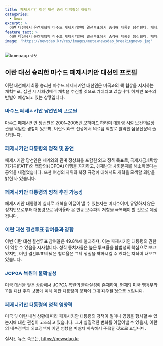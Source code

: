 ```yaml
---
title: 페제시키안 이란 대선 승리 미핵협상 개혁파
categories:
  - News
excerpt: >
  이란 대선에서 온건개혁파 마수드 페제시키안이 결선투표에서 승리해 대통령 당선됐다. 페제시키안은 미국과의 핵 협상을 지지하며 전쟁과 부패를 없애고 경제난을 해소하겠다는 약속을 했다. 그의 당선으로 이란은 3년 만에 다시 개혁파가 정권을 잡게 되었으며, 이에 대내외적으로 변화가 기대된다. 그는 JCPOA 복원을 적극 지지하며 여성 문제에 대해서도 개혁을 약속하고 있다. 그러나 그의 개혁 추진이 얼마나 성공할지에 대한 의문도 여전히 남아있다. (단어 수: 106)
feature_text: >
  이란 대선에서 온건개혁파 마수드 페제시키안이 결선투표에서 승리해 대통령 당선됐다. 페제시키안은 미국과의 핵 협상을 지지하며 전쟁과 부패를 없애고 경제난을 해소하겠다는 약속을 했다. 그의 당선으로 이란은 3년 만에 다시 개혁파가 정권을 잡게 되었으며, 이에 대내외적으로 변화가 기대된다. 그는 JCPOA 복원을 적극 지지하며 여성 문제에 대해서도 개혁을 약속하고 있다. 그러나 그의 개혁 추진이 얼마나 성공할지에 대한 의문도 여전히 남아있다. (단어 수: 106)
image: 'https://newsdao.kr/res/images/meta/newsdao_breakingnews.jpg'
---
```


<p><img src="https://newsdao.kr/res/images/meta/newsdao_breakingnews.jpg" alt="koreaapp 속보" /></p>

<h2 data-ke-size="size26">이란 대선 승리한 마수드 페제시키안 대선인 프로필</h2>

<p data-ke-size="size16">이란 대선에서 최종 승리한 마수드 페제시키안 대선인은 미국과의 핵 협상을 지지하는 개혁파로, 집권 시 사회경제적 개혁을 추진할 것으로 기대되고 있습니다. 하지만 보수의 반발이 예상되고 있는 상황입니다.</p>

<h3><span style="color: #1a5490;">마수드 페제시키안 당선인의 프로필</span></h3>

<p data-ke-size="size16">마수드 페제시키안 당선인은 2001~2005년 모하마드 하타미 대통령 시절 보건의료장관을 역임한 경험이 있으며, 이란·이라크 전쟁에서 의료팀 역할로 활약한 심장전문의 출신입니다.</p>

<h3><span style="color: #1a5490;">페제시키안 대통령의 정책 및 공언</span></h3>

<p data-ke-size="size16">페제시키안 당선인은 세계와의 관계 정상화를 포함한 외교 정책 목표로, 국제자금세탁방지기구(FATF)와 핵합의(JCPOA) 이행을 지지하고, 경제난과 사회문제를 해소하겠다는 공약을 내걸었습니다. 또한 여성의 지위와 복장 규정에 대해서도 개혁을 모색할 의향을 밝힌 바 있습니다.</p>

<h3><span style="color: #1a5490;">페제시키안 대통령의 정책 추진 가능성</span></h3>

<p data-ke-size="size16">페제시키안 대통령이 실제로 개혁을 이끌어 낼 수 있는지는 미지수이며, 유명하지 않은 정치인으로부터 대통령으로 뛰어올라 온 만큼 보수파의 저항을 극복해야 할 것으로 예상됩니다.</p>

<h3><span style="color: #1a5490;">이란 대선 결선투표 참여율과 영향</span></h3>

<p data-ke-size="size16">이번 이란 대선 결선투표 참여율은 49.8%에 불과하며, 이는 페제시키안 대통령의 권한이 약할 수 있음을 시사합니다. 성직 통치자들은 높은 투표율을 합법성의 핵심으로 보고 있지만, 이번 결선투표의 낮은 참여율은 그의 정권을 약화시킬 수 있다는 지적이 나오고 있습니다.</p>

<h3><span style="color: #1a5490;">JCPOA 복원의 불확실성</span></h3>

<p data-ke-size="size16">미국 대선을 앞둔 상황에서 JCPOA 복원의 불확실성이 존재하며, 현재의 미국 행정부와 11월 대선 후의 상황에 따라 이란 대통령의 정책이 크게 좌우될 것으로 보입니다.</p>

<h3><span style="color: #1a5490;">페제시키안 대통령의 정책 영향력</span></h3>

<p data-ke-size="size16">미국 및 이란 내정 상황에 따라 페제시키안 대통령의 정책이 얼마나 영향을 행사할 수 있는지에 대한 관심이 고조되고 있습니다. 그가 실질적인 변화를 이끌어낼 수 있을지, 이란의 내부정책과 외교정책에 어떤 영향을 미칠지 계속해서 주목될 것으로 보입니다.</p>
실시간 뉴스 속보는, <a href="https://newsdao.kr" rel="dofollow">https://newsdao.kr</a>


